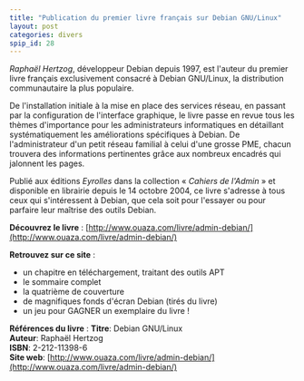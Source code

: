 ```yaml
---
title: "Publication du premier livre français sur Debian GNU/Linux"
layout: post
categories: divers
spip_id: 28
---
```

*Raphaël Hertzog*, développeur Debian depuis 1997, est l'auteur du premier
livre français exclusivement consacré à Debian GNU/Linux, la distribution
communautaire la plus populaire. 

De l'installation initiale à la mise en place des services réseau, en
passant par la configuration de l'interface graphique, le livre passe en
revue tous les thèmes d'importance pour les administrateurs informatiques
en détaillant systématiquement les améliorations spécifiques à Debian.
De l'administrateur d'un petit réseau familial à celui d'une grosse PME,
chacun trouvera des informations pertinentes grâce aux nombreux encadrés
qui jalonnent les pages.

Publié aux éditions *Eyrolles* dans la collection « *Cahiers de l'Admin* » et
disponible en librairie depuis le 14 octobre 2004, ce livre s'adresse à
tous ceux qui s'intéressent à Debian, que cela soit pour l'essayer ou pour
parfaire leur maîtrise des outils Debian.

**Découvrez le livre** :
[http://www.ouaza.com/livre/admin-debian/](http://www.ouaza.com/livre/admin-debian/)

**Retrouvez sur ce site** :

- un chapitre en téléchargement, traitant des outils APT
- le sommaire complet
- la quatrième de couverture
- de magnifiques fonds d'écran Debian (tirés du livre)
- un jeu pour GAGNER un exemplaire du livre !

**Références du livre** :
**Titre**: Debian GNU/Linux  
**Auteur**: Raphaël Hertzog  
**ISBN**: 2-212-11398-6  
**Site web**: [http://www.ouaza.com/livre/admin-debian/](http://www.ouaza.com/livre/admin-debian/)